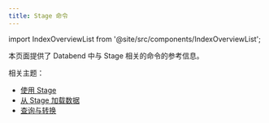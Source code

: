 ```yaml
---
title: Stage 命令
---
```

import IndexOverviewList from '@site/src/components/IndexOverviewList';

本页面提供了 Databend 中与 Stage 相关的命令的参考信息。

<IndexOverviewList />

相关主题：

- [使用 Stage](/guides/load-data/stage/)
- [从 Stage 加载数据](/guides/load-data/load/stage)
- [查询与转换](/guides/load-data/transform/querying-stage)